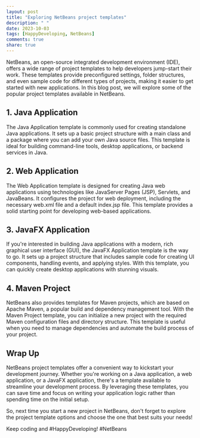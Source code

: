 ```yaml
---
layout: post
title: "Exploring NetBeans project templates"
description: " "
date: 2023-10-03
tags: [HappyDeveloping, NetBeans]
comments: true
share: true
---
```


NetBeans, an open-source integrated development environment (IDE), offers a wide range of project templates to help developers jump-start their work. These templates provide preconfigured settings, folder structures, and even sample code for different types of projects, making it easier to get started with new applications. In this blog post, we will explore some of the popular project templates available in NetBeans.

## 1. Java Application

The Java Application template is commonly used for creating standalone Java applications. It sets up a basic project structure with a main class and a package where you can add your own Java source files. This template is ideal for building command-line tools, desktop applications, or backend services in Java.

## 2. Web Application

The Web Application template is designed for creating Java web applications using technologies like JavaServer Pages (JSP), Servlets, and JavaBeans. It configures the project for web deployment, including the necessary web.xml file and a default index.jsp file. This template provides a solid starting point for developing web-based applications.

## 3. JavaFX Application

If you're interested in building Java applications with a modern, rich graphical user interface (GUI), the JavaFX Application template is the way to go. It sets up a project structure that includes sample code for creating UI components, handling events, and applying styles. With this template, you can quickly create desktop applications with stunning visuals.

## 4. Maven Project

NetBeans also provides templates for Maven projects, which are based on Apache Maven, a popular build and dependency management tool. With the Maven Project template, you can initialize a new project with the required Maven configuration files and directory structure. This template is useful when you need to manage dependencies and automate the build process of your project.

## Wrap Up

NetBeans project templates offer a convenient way to kickstart your development journey. Whether you're working on a Java application, a web application, or a JavaFX application, there's a template available to streamline your development process. By leveraging these templates, you can save time and focus on writing your application logic rather than spending time on the initial setup.

So, next time you start a new project in NetBeans, don't forget to explore the project template options and choose the one that best suits your needs!

Keep coding and #HappyDeveloping! #NetBeans